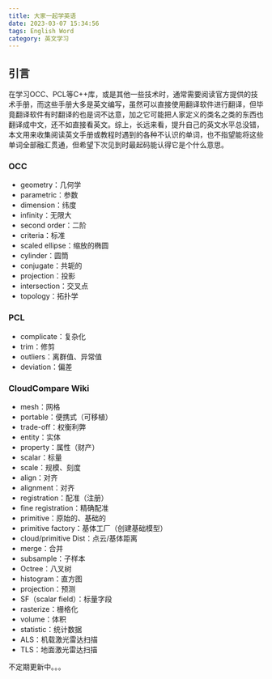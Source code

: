 ```yaml
---
title: 大家一起学英语
date: 2023-03-07 15:34:56
tags: English Word
category: 英文学习
---
```


## 引言

在学习OCC、PCL等C++库，或是其他一些技术时，通常需要阅读官方提供的技术手册，而这些手册大多是英文编写，虽然可以直接使用翻译软件进行翻译，但毕竟翻译软件有时翻译的也是词不达意，加之它可能把人家定义的类名之类的东西也翻译成中文，还不如直接看英文。综上，长远来看，提升自己的英文水平总没错，本文用来收集阅读英文手册或教程时遇到的各种不认识的单词，也不指望能将这些单词全部融汇贯通，但希望下次见到时最起码能认得它是个什么意思。

### OCC

- geometry：几何学
- parametric：参数
- dimension：纬度
- infinity：无限大
- second order：二阶
- criteria：标准
- scaled ellipse：缩放的椭圆
- cylinder：圆筒
- conjugate：共轭的
- projection：投影
- intersection：交叉点
- topology：拓扑学



### PCL

- complicate：复杂化
- trim：修剪
- outliers：离群值、异常值
- deviation：偏差



### CloudCompare Wiki

- mesh：网格
- portable：便携式（可移植）
- trade-off：权衡利弊
- entity：实体
- property：属性（财产）
- scalar：标量
- scale：规模、刻度
- align：对齐
- alignment：对齐
- registration：配准（注册）
- fine registration：精确配准
- primitive：原始的、基础的
- primitive factory：基体工厂（创建基础模型）
- cloud/primitive Dist：点云/基体距离
- merge：合并
- subsample：子样本
- Octree：八叉树
- histogram：直方图
- projection：预测
- SF（scalar field）：标量字段
- rasterize：栅格化
- volume：体积
- statistic：统计数据
- ALS：机载激光雷达扫描
- TLS：地面激光雷达扫描





不定期更新中。。。


